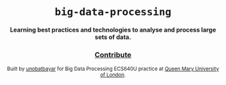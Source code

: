 <div align="center">
  <h1><code>big-data-processing</code></h1>

  <strong>Learning best practices and technologies to analyse and process large sets of data. </strong>
<h3>
    <a href="https://github.com/unobatbayar/big-data-processing/pull/new/master">Contribute</a>
  </h3>

  <sub> Built by <a href="https://www.twitter.com/unobatbayar">unobatbayar</a> for Big Data Processing ECS640U practice at <a href="https://www.qmul.ac.uk"> Queen Mary University of London</a>.  </sub>
</div>

